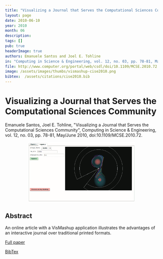 ```yaml
---
title: "Visualizing a Journal that Serves the Computational Sciences Community"
layout: page
date: 2010-06-10
year: 2010
month: 06
description:
tags: []
pub: true
headerImage: true
authors: Emanuele Santos and Joel E. Tohline
in: "Computing in Science & Engineering, vol. 12, no. 03, pp. 78-81, May/June"
file: http://www.computer.org/portal/web/csdl/doi/10.1109/MCSE.2010.72
image: /assets/images/thumbs/vismashup-cise2010.png
bibtex:  /assets/citations/cise2010.bib
---
```


# Visualizing a Journal that Serves the Computational Sciences Community

Emanuele Santos, Joel E. Tohline, "Visualizing a Journal that Serves the Computational Sciences Community", Computing in Science & Engineering, vol. 12, no. 03, pp. 78-81, May/June 2010, doi:10.1109/MCSE.2010.72.

<center><img src="/assets/images/thumbs/vismashup-cise2010.png" style="width: 70%;" /></center>

## Abstract
An online article with a VisMashup application illustrates the advantages of an interactive journal over traditional printed formats.

[Full paper](http://www.computer.org/portal/web/csdl/doi/10.1109/MCSE.2010.72)

[BibTex](/assets/citations/cise2010.bib) 